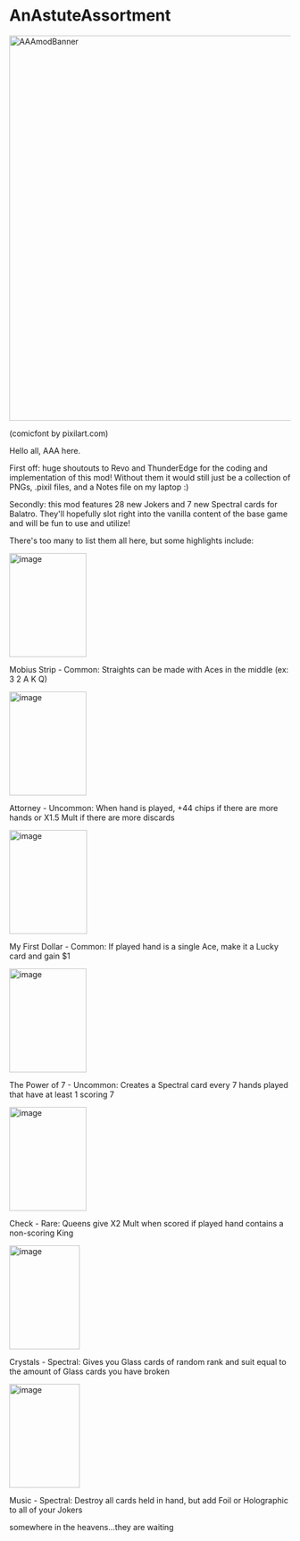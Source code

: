 ﻿# AnAstuteAssortment

<img width="1660" height="690" alt="AAAmodBanner" src="https://github.com/user-attachments/assets/89da1646-73d2-4c06-baad-c759c932bee4" />

(comicfont by pixilart.com)

Hello all, AAA here.

First off: huge shoutouts to Revo and ThunderEdge for the coding and implementation of this mod! Without them it would still just be a collection of PNGs, .pixil files, and a Notes file on my laptop :)

Secondly: this mod features 28 new Jokers and 7 new Spectral cards for Balatro. They'll hopefully slot right into the vanilla content of the base game and will be fun to use and utilize!

There's too many to list them all here, but some highlights include:

<img width="138" height="186" alt="image" src="https://github.com/user-attachments/assets/2df64557-4f9b-4465-87ff-61beafa0c01a" />

Mobius Strip - Common:
  Straights can be made with Aces in the middle
  (ex: 3 2 A K Q)

<img width="138" height="186" alt="image" src="https://github.com/user-attachments/assets/94a446df-f311-49aa-8469-ff40d1894672" />


Attorney - Uncommon:
  When hand is played, +44 chips if there are more hands
  or X1.5 Mult if there are more discards


<img width="139" height="186" alt="image" src="https://github.com/user-attachments/assets/412864d8-bca8-469d-9fd3-75d033f4bfd9" />

My First Dollar - Common:
  If played hand is a single Ace, make it a Lucky card and gain $1

<img width="138" height="186" alt="image" src="https://github.com/user-attachments/assets/1d4913ee-4dd1-415f-bd6c-0dd318d0a306" />

The Power of 7 - Uncommon:
  Creates a Spectral card every 7 hands played that have at least 1 scoring 7
  
<img width="138" height="186" alt="image" src="https://github.com/user-attachments/assets/7dadda98-4a18-43cc-8a6d-ed19792485ce" />

Check - Rare:
  Queens give X2 Mult when scored if played hand contains a non-scoring King

<img width="126" height="186" alt="image" src="https://github.com/user-attachments/assets/1e2f6489-4f79-475d-b2a7-8a3d9ae249ab" />

Crystals - Spectral:
  Gives you Glass cards of random rank and suit equal to the amount of Glass cards you have broken

<img width="126" height="186" alt="image" src="https://github.com/user-attachments/assets/8d2188cb-d821-44cf-9d24-822e2c9dd782" />

Music - Spectral:
  Destroy all cards held in hand, but add Foil or Holographic to all of your Jokers



  somewhere in the heavens...they are waiting


